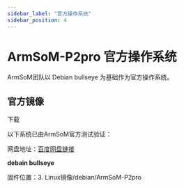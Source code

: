 ```yaml
---
sidebar_label: "官方操作系统"
sidebar_position: 4
---
```


# ArmSoM-P2pro 官方操作系统

ArmSoM团队以 Debian bullseye 为基础作为官方操作系统。

## 官方镜像

下载

以下系统已由ArmSoM官方测试验证：

网盘地址：[百度网盘链接](https://pan.baidu.com/s/1f_YDt4S8Zu5URH1zv_UjIw?pwd=arms)

**debain bullseye**

固件位置：3. Linux镜像/debian/ArmSoM-P2pro